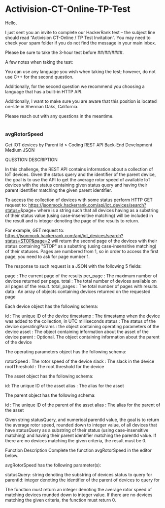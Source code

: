 # Activision-CT-Online-TP-Test

Hello,

I just sent you an invite to complete our HackerRank test – the subject line should read “Activision CT-Online / TP Test Invitation”. You may need to check your spam folder if you do not find the message in your main inbox.

Please be sure to take the 3-hour test before ##/##/####.

A few notes when taking the test: 

You can use any language you wish when taking the test; however, do not use C++ for the second question.

Additionally, for the second question we recommend you choosing a language that has a built-in HTTP API.

Additionally, I want to make sure you are aware that this position is located on-site in Sherman Oaks, California. 

Please reach out with any questions in the meantime.
<br></br>

### avgRotorSpeed
Get IOT devices by Parent Id > Coding
REST API
Back-End Development
Medium
JSON

QUESTION DESCRIPTION

In this challenge, the REST API contains information about a collection of IoT devices. Given the status query and the identifier of the parent device, the goal is to use the API to get the average rotor speed of available IoT devices with the status containing given status query and having their parent identifier matching the given parent identifier.

To access the collection of devices with some status perform HTTP GET request to:
https://jsonmock.hackerrank.com/api/iot_devices/search?status=<statusQuery>&page=<pageNumber> where <statusQuery> is a string such that all devices having <statusQuery> as a substring of their status value (using case-insensitive matching) will be included in the result and <pageNumber> is integer denoting the page of the results to return.

For example, GET request to:
https://jsonmock.hackerrank.com/api/iot_devices/search?status=STOP&page=2 will return the second page of the devices with their status containing "STOP" as a substring (using case-insensitive matching) of their statuses. Pages are numbered from 1, so in order to access the first page, you need to ask for page number 1.

The response to such request is a JSON with the following 5 fields:

page : The current page of the results
per_page : The maximum number of devices returned per page.
total : The total number of devices available on all pages of the result.
total_pages : The total number of pages with results.
data : An array of objects containing devices returned on the requested page

Each device object has the following schema:

id : The unique ID of the device
timestamp : The timestamp when the device was added to the collection, in UTC milliseconds
status : The status of the device
operatingParams : the object containing operating parameters of the device
asset : The object containing information about the asset of the device
parent : Optional. The object containing information about the parent of the device

The operating parameters object has the following schema:

rotorSpeed : The rotor speed of the device
slack : The slack in the device
rootThreshold : The root threshold for the device

The asset object has the following schema:

id: The unique ID of the asset
alias : The alias for the asset

The parent object has the following schema:

id : The unique ID of the parent of the asset
alias : The alias for the parent of the asset

Given string statusQuery, and numerical parentId value, the goal is to return the average rotor speed, rounded down to integer value, of all devices that have statusQuery as a substring of their status (using case-insensitive matching) and having their parent identifier matching the parentId value. If there are no devices matching the given criteria, the result must be 0.

Function Description
Complete the function avgRotorSpeed in the editor below.

avgRotorSpeed has the following parameter(s):

statusQuery: string denoting the substring of devices status to query for
parentId: integer denoting the identifier of the parent of devices to query for

The function must return an integer denoting the average rotor speed of matching devices rounded down to integer value. If there are no devices matching the given criteria, the function must return 0.
